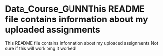 # Data_Course_GUNNThis README file contains information about my uploaded assignments
This README file contains information about my uploaded assignments
Not sure if this will work
omg it worked!
